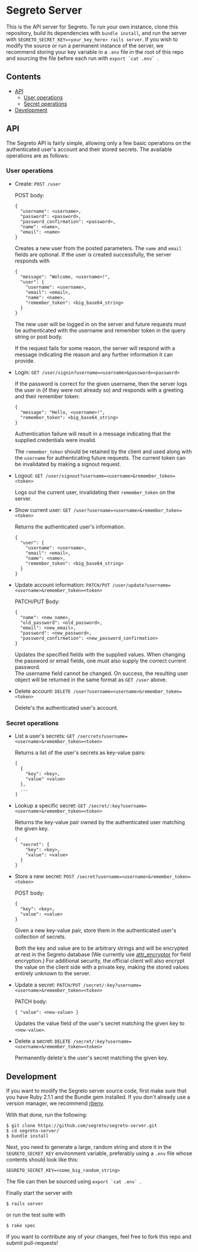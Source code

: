Segreto Server
==============

This is the API server for Segreto. To run your own instance, clone this 
repository, build its dependencies with `bundle install`, and run the server 
with `SEGRETO_SECRET_KEY=<your_key_here> rails server`. If you wish to modify 
the source or run a permanent instance of the server, we recommend storing your 
key variable in a `.env` file in the root of this repo and sourcing the file 
before each run with ``export `cat .env` ``.

## Contents

  * [API](#api)
    * [User operations](#user-operations)
    * [Secret operations](#secret-operations)
  * [Development](#development)

## API

The Segreto API is fairly simple, allowing only a few basic operations on the 
authenticated user's account and their stored secrets. The available operations 
are as follows:

### User operations

  * Create: `POST /user`

    POST body:

        {
          "username": <username>,
          "password": <password>,
          "password_confirmation": <password>,
          "name": <name>,
          "email": <name>
        }

    Creates a new user from the posted parameters. The `name` and `email` fields 
    are optional. If the user is created successfully, the server responds with

        {
          "message": "Welcome, <username>!",
          "user": {
            "username": <username>,
            "email": <email>,
            "name": <name>,
            "remember_token": <big_base64_string>
          }
        }

    The new user will be logged in on the server and future requests must be 
    authenticated with the username and remember token in the query string or 
    post body.

    If the request fails for some reason, the server will respond with a message 
    indicating the reason and any further information it can provide.

  * Login: `GET /user/signin?username=<username>&password=<password>`

    If the password is correct for the given username, then the server logs the 
    user in (if they were not already so) and responds with a greeting and their
    remember token:

        {
          "message": "Hello, <username>!",
          "remember_token": <big_base64_string>
        }

    Authentication failure will result in a message indicating that the supplied 
    credentials were invalid.

    The `remember_token` should be retained by the client and used along with 
    the `username` for authenticating future requests. The current token can be 
    invalidated by making a signout request.

  * Logout: `GET /user/signout?username=<username>&remember_token=<token>`

    Logs out the current user, invalidating their `remember_token` on the 
    server.

  * Show current user: `GET /user?username=<username>&remember_token=<token>`

    Returns the authenticated user's information.

        {
          "user": {
            "username": <username>,
            "email": <email>,
            "name": <name>,
            "remember_token": <big_base64_string>
          }
        }

  * Update account information:
    `PATCH/PUT /user/update?username=<username>&remember_token=<token>`

    PATCH/PUT Body:

        {
          "name": <new_name>,
          "old_password": <old_password>,
          "email": <new_email>,
          "password": <new_password>,
          "password_confirmation": <new_password_confirmation>
        }

    Updates the specified fields with the supplied values. When changing the 
    password or email fields, one must also supply the correct current password.  
    The username field cannot be changed. On success, the resulting user object 
    will be returned in the same format as `GET /user` above.

  * Delete account: `DELETE /user?username=<username>&remember_token=<token>`
    
    Delete's the authenticated user's account.

### Secret operations

  * List a user's secrets:
    `GET /sercrets?username=<username>&remember_token=<token>`

    Returns a list of the user's secrets as key-value pairs:

        [
          {
            "key": <key>,
            "value" <value>
          },
          ...
        ]

  * Lookup a specific secret:
    `GET /secret/:key?username=<username>&remember_token=<token>`

    Returns the key-value pair owned by the authenticated user matching the 
    given key.

        {
          "secret": {
            "key": <key>,
            "value": <value>
          }
        }

  * Store a new secret:
    `POST /secret?username=<username>&remember_token=<token>`

    POST body:

        {
          "key": <key>,
          "value": <value>
        }

    Given a new key-value pair, store them in the authenticated user's 
    collection of secrets.

    Both the key and value are to be arbitrary strings and will be encrypted at 
    rest in the Segreto database (We currently use 
    [attr_encryptor](https://github.com/danpal/attr_encryptor) for field 
    encryption.) For additional security, the official client will also encrypt 
    the value on the client side with a private key, making the stored values 
    entirely unknown to the server.

  * Update a secret:
    `PATCH/PUT /secret/:key?username=<username>&remember_token=<token>`

    PATCH body:

        { "value": <new-value> }

    Updates the value field of the user's secret matching the given key to 
    `<new-value>`.

  * Delete a secret:
    `DELETE /secret/:key?username=<username>&remember_token=<token>`

    Permanently delete's the user's secret matching the given key.

## Development

If you want to modify the Segreto server source code, first make sure that you 
have Ruby 2.1.1 and the Bundle gem installed. If you don't already use a version 
manager, we recommend [rbenv](https://github.com/sstephenson/rbenv).

With that done, run the following:

    $ git clone https://github.com/segreto/segreto-server.git
    $ cd segreto-server/
    $ bundle install

Next, you need to generate a large, random string and store it in the 
`SEGRETO_SECRET_KEY` environment variable, preferably using a `.env` file whose 
contents should look like this:

    SEGRETO_SECRET_KEY=<some_big_random_string>

The file can then be sourced using ``export `cat .env` ``.

Finally start the server with

    $ rails server

or run the test suite with

    $ rake spec

If you want to contribute any of your changes, feel free to fork this repo and 
submit pull-requests!
